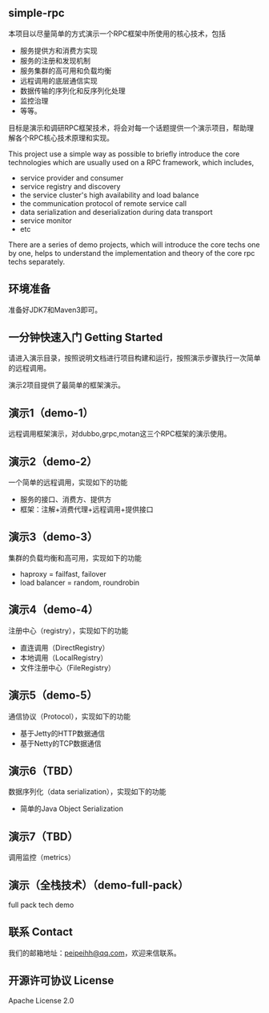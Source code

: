## simple-rpc
本项目以尽量简单的方式演示一个RPC框架中所使用的核心技术，包括

  * 服务提供方和消费方实现
  * 服务的注册和发现机制
  * 服务集群的高可用和负载均衡
  * 远程调用的底层通信实现
  * 数据传输的序列化和反序列化处理
  * 监控治理
  * 等等。

目标是演示和调研RPC框架技术，将会对每一个话题提供一个演示项目，帮助理解各个RPC核心技术原理和实现。

This project use a simple way as possible to briefly introduce the core technologies which are usually used on a RPC framework, which includes,
  * service provider and consumer
  * service registry and discovery
  * the service cluster's high availability and load balance
  * the communication protocol of remote service call
  * data serialization and deserialization during data transport
  * service monitor
  * etc

There are a series of demo projects, which will introduce the core techs one by one, helps to understand the implementation and theory of the core rpc techs separately.

## 环境准备
准备好JDK7和Maven3即可。

## 一分钟快速入门 Getting Started
请进入演示目录，按照说明文档进行项目构建和运行，按照演示步骤执行一次简单的远程调用。

演示2项目提供了最简单的框架演示。

## 演示1（demo-1）
远程调用框架演示，对dubbo,grpc,motan这三个RPC框架的演示使用。

## 演示2（demo-2）
一个简单的远程调用，实现如下的功能
  * 服务的接口、消费方、提供方
  * 框架：注解+消费代理+远程调用+提供接口

## 演示3（demo-3）
集群的负载均衡和高可用，实现如下的功能
  * haproxy = failfast, failover
  * load balancer = random, roundrobin

## 演示4（demo-4）
注册中心（registry），实现如下的功能
  * 直连调用（DirectRegistry）
  * 本地调用（LocalRegistry）
  * 文件注册中心（FileRegistry）

## 演示5（demo-5）
通信协议（Protocol），实现如下的功能
  * 基于Jetty的HTTP数据通信
  * 基于Netty的TCP数据通信

## 演示6（TBD）
数据序列化（data serialization），实现如下的功能
  * 简单的Java Object Serialization

## 演示7（TBD）
调用监控（metrics）

## 演示（全栈技术）（demo-full-pack）
full pack tech demo

## 联系 Contact
我们的邮箱地址：peipeihh@qq.com，欢迎来信联系。

## 开源许可协议 License
Apache License 2.0
